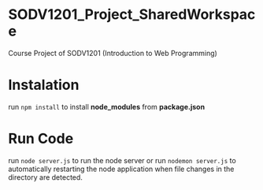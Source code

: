 # SODV1201_Project_SharedWorkspace
Course Project of SODV1201 (Introduction to Web Programming)

# Instalation
run `npm install` to install **node_modules** from **package.json**

# Run Code
run `node server.js` to run the node server or run `nodemon server.js` to automatically restarting the node application when file changes in the directory are detected.